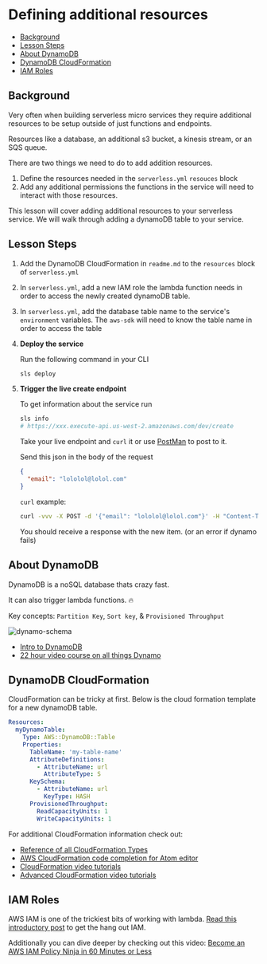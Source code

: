 # Defining additional resources

- [Background](#background)
- [Lesson Steps](#lesson-steps)
- [About DynamoDB](#about-dynamodb)
- [DynamoDB CloudFormation](#dynamodb-cloudformation)
- [IAM Roles](#iam-roles)

## Background

Very often when building serverless micro services they require additional resources to be setup outside of just functions and endpoints.

Resources like a database, an additional s3 bucket, a kinesis stream, or an SQS queue.

There are two things we need to do to add addition resources.

1. Define the resources needed in the `serverless.yml` `resouces` block
2. Add any additional permissions the functions in the service will need to interact with those resources.

This lesson will cover adding additional resources to your serverless service. We will walk through adding a dynamoDB table to your service.

## Lesson Steps

1. Add the DynamoDB CloudFormation in `readme.md` to the `resources` block of `serverless.yml`

2. In `serverless.yml`, add a new IAM role the lambda function needs in order to access the newly created dynamoDB table.

3. In `serverless.yml`, add the database table name to the service's `environment` variables. The `aws-sdk` will need to know the table name in order to access the table

4. **Deploy the service**

    Run the following command in your CLI
    ```bash
    sls deploy
    ```

5. **Trigger the live create endpoint**

    To get information about the service run
    ```bash
    sls info
    # https://xxx.execute-api.us-west-2.amazonaws.com/dev/create
    ```

    Take your live endpoint and `curl` it or use [PostMan](https://www.getpostman.com) to post to it.

    Send this json in the body of the request
    ```json
    {
      "email": "lololol@lolol.com"
    }
    ```

    `curl` example:
    ```bash
    curl -vvv -X POST -d '{"email": "lololol@lolol.com"}' -H "Content-Type: application/json" https://xxx.execute-api.us-west-2.amazonaws.com/dev/create
    ```

    You should receive a response with the new item. (or an error if dynamo fails)

## About DynamoDB

DynamoDB is a noSQL database thats crazy fast.

It can also trigger lambda functions. 🔥

Key concepts: `Partition Key`, `Sort key`, & `Provisioned Throughput`

![dynamo-schema](https://user-images.githubusercontent.com/532272/32819548-ad9aa9d2-c97e-11e7-8161-b261cd1f8696.png)

- [Intro to DynamoDB](https://blog.insightdatascience.com/getting-started-with-aws-serverless-architecture-tutorial-on-kinesis-and-dynamodb-using-twitter-38a1352ca16d#6aea)
- [22 hour video course on all things Dynamo](https://acloud.guru/learn/aws-dynamodb)

## DynamoDB CloudFormation

CloudFormation can be tricky at first. Below is the cloud formation template for a new dynamoDB table.

```yml
Resources:
  myDynamoTable:
    Type: AWS::DynamoDB::Table
    Properties:
      TableName: 'my-table-name'
      AttributeDefinitions:
        - AttributeName: url
          AttributeType: S
      KeySchema:
        - AttributeName: url
          KeyType: HASH
      ProvisionedThroughput:
        ReadCapacityUnits: 1
        WriteCapacityUnits: 1
```

For additional CloudFormation information check out:

- [Reference of all CloudFormation Types](http://docs.aws.amazon.com/AWSCloudFormation/latest/UserGuide/aws-template-resource-type-ref.html)
- [AWS CloudFormation code completion for Atom editor](https://atom.io/packages/atom-cform)
- [CloudFormation video tutorials](https://acloud.guru/learn/aws-cloudformation)
- [Advanced CloudFormation video tutorials](https://acloud.guru/learn/aws-advanced-cloudformation)

## IAM Roles

AWS IAM is one of the trickiest bits of working with lambda. [Read this introductory post](https://serverless.com/blog/abcs-of-iam-permissions/) to get the hang out IAM.

Additionally you can dive deeper by checking out this video: [Become an AWS IAM Policy Ninja in 60 Minutes or Less](https://www.youtube.com/watch?v=y7-fAT3z8Lo)


